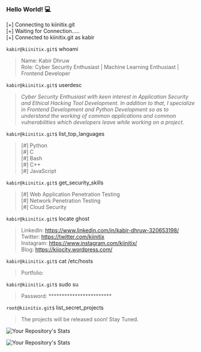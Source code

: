 ### Hello World! :computer:

[+] Connecting to kiinitix.git <br/>
[+] Waiting for Connection..... <br/>
[+] Connected to kiinitix.git as kabir <br/>

`kabir@kiinitix.git$` whoami <br/>
> Name: Kabir Dhruw <br/>
> Role: Cyber Security Enthusiast | Machine Learning Enthusiast | Frontend Developer <br/>

`kabir@kiinitix.git$` userdesc <br/>
> *Cyber Security Enthusiast with keen interest in Application Security and Ethical Hacking Tool Development. In addition to that, I specialize in Frontend Development and Python Development so as to understand the working of common applications and common vulnerabilities which developers leave while working on a project.* 

`kabir@kiinitix.git$` list_top_languages <br/>
 > [#] Python <br/>
 > [#] C <br/>
 > [#] Bash <br/>
 > [#] C++ <br/>
 > [#] JavaScript <br/>


`kabir@kiinitix.git$` get_security_skills <br/>
 > [#] Web Application Penetration Testing <br/>
 > [#] Network Penetration Testing <br/>
 > [#] Cloud Security <br/>

`kabir@kiinitix.git$` locate ghost <br/>
> LinkedIn: https://www.linkedin.com/in/kabir-dhruw-320653198/ <br/>
> Twitter: https://twitter.com/kiinitix <br/>
> Instagram: https://www.instagram.com/kiinitix/ <br/>
> Blog: https://kiiocity.wordpress.com/

`kabir@kiinitix.git$` cat /etc/hosts <br/>
> Portfolio: 

`kabir@kiinitix.git$` sudo su <br/>
> Password: ************************ <br/>

`root@kiinitix.git$` list_secret_projects <br/>
> The projects will be released soon! Stay Tuned.


![Your Repository's Stats](https://github-readme-stats.vercel.app/api/top-langs/?username=Kiinitix&theme=blue-green)

![Your Repository's Stats](https://github-readme-stats.vercel.app/api?username=Kiinitix&show_icons=true)

